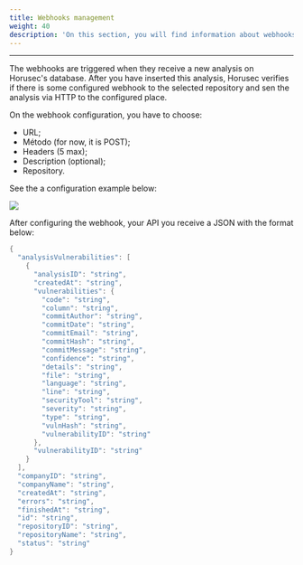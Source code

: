 ```yaml
---
title: Webhooks management
weight: 40
description: 'On this section, you will find information about webhooks management.'
---
```


---

The webhooks are triggered when they receive a new analysis on Horusec's database. After you have inserted this analysis, Horusec verifies if there is some configured webhook to the selected repository and sen the analysis via HTTP to the configured place.

On the webhook configuration, you have to choose:

* URL;
* Método \(for now, it is POST\); 
* Headers \(5 max\);
* Description \(optional\);
* Repository.

See the a configuration example below: 

![](/docs/webhooken_us.gif)

After configuring the webhook, your API you receive a JSON with the format below: 

```go
{
  "analysisVulnerabilities": [
    {
      "analysisID": "string",
      "createdAt": "string",
      "vulnerabilities": {
        "code": "string",
        "column": "string",
        "commitAuthor": "string",
        "commitDate": "string",
        "commitEmail": "string",
        "commitHash": "string",
        "commitMessage": "string",
        "confidence": "string",
        "details": "string",
        "file": "string",
        "language": "string",
        "line": "string",
        "securityTool": "string",
        "severity": "string",
        "type": "string",
        "vulnHash": "string",
        "vulnerabilityID": "string"
      },
      "vulnerabilityID": "string"
    }
  ],
  "companyID": "string",
  "companyName": "string",
  "createdAt": "string",
  "errors": "string",
  "finishedAt": "string",
  "id": "string",
  "repositoryID": "string",
  "repositoryName": "string",
  "status": "string"
}

```
